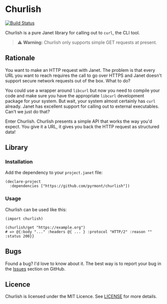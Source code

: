 # Churlish

[![Build Status](https://github.com/pyrmont/churlish/workflows/build/badge.svg)](https://github.com/pyrmont/churlish/actions?query=workflow%3Abuild)

Churlish is a pure Janet library for calling out to `curl`, the CLI tool.

> :warning: **Warning:** Churlish only supports simple GET requests at present.

## Rationale

You want to make an HTTP request with Janet. The problem is that every URL you
want to reach requires the call to go over HTTPS and Janet doesn't support
secure network requests out of the box. What to do?

You could use a wrapper around `libcurl` but now you need to compile your code
and make sure you have the appropriate `libcurl` development package for your
system. But wait, your system almost certainly has `curl` already. Janet has
excellent support for calling out to external executables. Can't we just do
that?

Enter Churlish. Churlish presents a simple API that works the way you'd expect.
You give it a URL, it gives you back the HTTP request as structured data!

## Library

### Installation

Add the dependency to your `project.janet` file:

```janet
(declare-project
  :dependencies ["https://github.com/pyrmont/churlish"])
```

### Usage

Churlish can be used like this:

```janet
(import churlish)

(churlish/get "https://example.org")
# => @{:body "..." :headers @{ ... } :protocol "HTTP/2" :reason "" :status 200}}
```

## Bugs

Found a bug? I'd love to know about it. The best way is to report your bug in
the [Issues][] section on GitHub.

[Issues]: https://github.com/pyrmont/churlish/issues

## Licence

Churlish is licensed under the MIT Licence. See [LICENSE][] for more details.

[LICENSE]: https://github.com/pyrmont/churlish/blob/master/LICENSE
